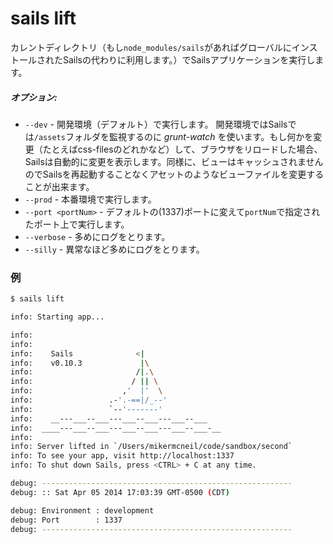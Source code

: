 # sails lift

カレントディレクトリ（もし`node_modules/sails`があればグローバルにインストールされたSailsの代わりに利用します。）でSailsアプリケーションを実行します。

##### オプション:

  * `--dev` - 開発環境（デフォルト）で実行します。 開発環境ではSailsでは`/assets`フォルダを監視するのに *grunt-watch* を使います。もし何かを変更（たとえばcss-filesのどれかなど）して、ブラウザをリロードした場合、Sailsは自動的に変更を表示します。同様に、ビューはキャッシュされませんのでSailsを再起動することなくアセットのようなビューファイルを変更することが出来ます。
  * `--prod` - 本番環境で実行します。
  * `--port <portNum>` - デフォルトの(1337)ポートに変えて`portNum`で指定されたポート上で実行します。
  * `--verbose` - 多めにログをとります。
  * `--silly` - 異常なほど多めにログをとります。
  

### 例

```sh
$ sails lift

info: Starting app...

info: 
info: 
info:    Sails              <|
info:    v0.10.3             |\
info:                       /|.\
info:                      / || \
info:                    ,'  |'  \
info:                 .-'.-==|/_--'
info:                 `--'-------' 
info:    __---___--___---___--___---___--___
info:  ____---___--___---___--___---___--___-__
info: 
info: Server lifted in `/Users/mikermcneil/code/sandbox/second`
info: To see your app, visit http://localhost:1337
info: To shut down Sails, press <CTRL> + C at any time.

debug: --------------------------------------------------------
debug: :: Sat Apr 05 2014 17:03:39 GMT-0500 (CDT)

debug: Environment : development
debug: Port        : 1337
debug: --------------------------------------------------------
```







<docmeta name="uniqueID" value="sailslift482554">
<docmeta name="displayName" value="sails lift">

